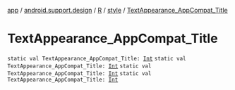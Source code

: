 [app](../../../index.md) / [android.support.design](../../index.md) / [R](../index.md) / [style](index.md) / [TextAppearance_AppCompat_Title](.)

# TextAppearance_AppCompat_Title

`static val TextAppearance_AppCompat_Title: `[`Int`](https://kotlinlang.org/api/latest/jvm/stdlib/kotlin/-int/index.html)
`static val TextAppearance_AppCompat_Title: `[`Int`](https://kotlinlang.org/api/latest/jvm/stdlib/kotlin/-int/index.html)
`static val TextAppearance_AppCompat_Title: `[`Int`](https://kotlinlang.org/api/latest/jvm/stdlib/kotlin/-int/index.html)
`static val TextAppearance_AppCompat_Title: `[`Int`](https://kotlinlang.org/api/latest/jvm/stdlib/kotlin/-int/index.html)